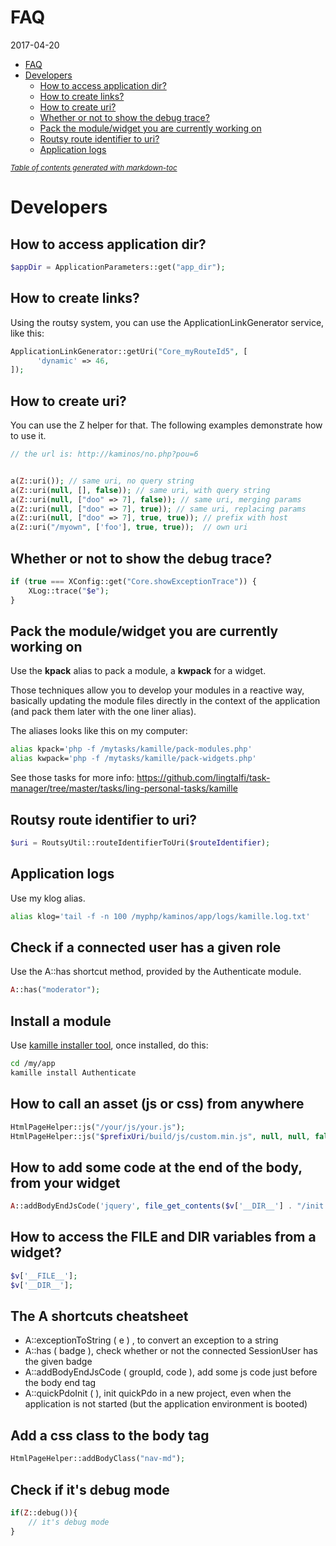 FAQ
=============
2017-04-20




- [FAQ](#faq)
- [Developers](#developers)
  * [How to access application dir?](#how-to-access-application-dir-)
  * [How to create links?](#how-to-create-links-)
  * [How to create uri?](#how-to-create-uri-)
  * [Whether or not to show the debug trace?](#whether-or-not-to-show-the-debug-trace-)
  * [Pack the module/widget you are currently working on](#pack-the-module-widget-you-are-currently-working-on)
  * [Routsy route identifier to uri?](#routsy-route-identifier-to-uri-)
  * [Application logs](#application-logs)
  
  
<small><i><a href='http://ecotrust-canada.github.io/markdown-toc/'>Table of contents generated with markdown-toc</a></i></small>
  
  
  
  
Developers
==============






How to access application dir?
------------------------

```php
$appDir = ApplicationParameters::get("app_dir");
```




How to create links?
------------------------

Using the routsy system, you can use the ApplicationLinkGenerator service, like this:

```php 
ApplicationLinkGenerator::getUri("Core_myRouteId5", [
      'dynamic' => 46,
]);
```

How to create uri?
------------------------

You can use the Z helper for that.
The following examples demonstrate how to use it.

```php 
// the url is: http://kaminos/no.php?pou=6


a(Z::uri()); // same uri, no query string                                       /no.php
a(Z::uri(null, [], false)); // same uri, with query string                      /no.php?pou=6
a(Z::uri(null, ["doo" => 7], false)); // same uri, merging params               /no.php?pou=6&doo=7
a(Z::uri(null, ["doo" => 7], true)); // same uri, replacing params              /no.php?doo=7
a(Z::uri(null, ["doo" => 7], true, true)); // prefix with host                  http://kaminos/no.php?doo=7
a(Z::uri("/myown", ['foo'], true, true));  // own uri                           http://kaminos/myown?0=foo
```


Whether or not to show the debug trace?
---------------------------

```php
if (true === XConfig::get("Core.showExceptionTrace")) {
    XLog::trace("$e");
}

```


Pack the module/widget you are currently working on
------------------------

Use the **kpack** alias to pack a module, a **kwpack** for a widget.

Those techniques allow you to develop your modules in a reactive way, basically updating the module files
directly in the context of the application (and pack them later with the one liner alias).

The aliases looks like this on my computer:

```bash
alias kpack='php -f /mytasks/kamille/pack-modules.php'
alias kwpack='php -f /mytasks/kamille/pack-widgets.php'
```

See those tasks for more info: https://github.com/lingtalfi/task-manager/tree/master/tasks/ling-personal-tasks/kamille


Routsy route identifier to uri?
---------------------------------

```php
$uri = RoutsyUtil::routeIdentifierToUri($routeIdentifier);
```


Application logs
---------------------------------

Use my klog alias.

```bash
alias klog='tail -f -n 100 /myphp/kaminos/app/logs/kamille.log.txt'
```



Check if a connected user has a given role
---------------------------------

Use the A::has shortcut method, provided by the Authenticate module.

```php
A::has("moderator");
```


Install a module
---------------------------------

Use [kamille installer tool](https://github.com/lingtalfi/kamille-installer-tool), once installed, do this:

```bash
cd /my/app
kamille install Authenticate
```



How to call an asset (js or css) from anywhere
---------------------------------

```php
HtmlPageHelper::js("/your/js/your.js");
HtmlPageHelper::js("$prefixUri/build/js/custom.min.js", null, null, false);
```



How to add some code at the end of the body, from your widget
----------------------------------
```php
A::addBodyEndJsCode('jquery', file_get_contents($v['__DIR__'] . "/init.js"));
```


How to access the __FILE__ and __DIR__ variables from a widget?
-------------------------------------

```php
$v['__FILE__'];
$v['__DIR__'];
```


The A shortcuts cheatsheet
-------------------------------------


- A::exceptionToString ( e ) , to convert an exception to a string
- A::has ( badge ), check whether or not the connected SessionUser has the given badge
- A::addBodyEndJsCode ( groupId, code ), add some js code just before the body end tag
- A::quickPdoInit ( ), init quickPdo in a new project, even when the application is not started (but the application environment is booted)



Add a css class to the body tag
------------------------------

```php
HtmlPageHelper::addBodyClass("nav-md");
```


Check if it's debug mode
----------------------
```php
if(Z::debug()){
    // it's debug mode
}
```